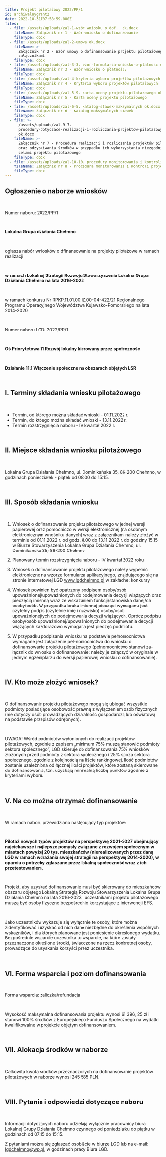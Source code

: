 ```yaml
---
title: Projekt pilotażowy 2022/PP/1
id: archiwalnygrant2
date: 2022-10-31T07:58:59.000Z
files:
  - file: /assets/uploads/zal-1-wzór wniosku o dof.  ok.docx
    fileName: Załącznik nr 1 - Wzór wniosku o dofinansowanie
    fileType: docx
  - file: /assets/uploads/zal-2-umowa ok.docx
    fileName: >-
      Załącznik nr 2 - Wzór umowy o dofinansowanie projektu pilotażowego wraz z
      załącznikami
    fileType: docx
  - file: /assets/uploads/zal-3-3. wzor-formularza-wniosku-o-platnosc ok.docx
    fileName: Załącznik nr 3 - Wzór wniosku o płatność;
    fileType: docx
  - file: /assets/uploads/zal-4-kryteria wyboru projektów pilotażowych ok.docx
    fileName: Załącznik nr 4 - Kryteria wyboru projektów pilotażowych
    fileType: docx
  - file: /assets/uploads/zal-5-9. karta-oceny-projektu-pilotazowego ok.docx
    fileName: Załącznik nr 5 - Karta oceny projektu pilotażowego
    fileType: docx
  - file: /assets/uploads/zal-6-5. katalog-stawek-maksymalnych ok.docx
    fileName: Załącznik nr 6 - Katalog maksymalnych stawek
    fileType: docx
  - file: >-
      /assets/uploads/zal-9-7.
      procedury-dotyczace-realizacji-i-rozliczania-projektow-pilotazowych
      ok.docx
    fileName: >-
      Załącznik nr 7 - Procedura realizacji i rozliczania projektów pilotażowych
      oraz odzyskiwania środków w przypadku ich wykorzystania niezgodnie z
      celami projektu pilotażowego
    fileType: docx
  - file: /assets/uploads/zal-10-10. procedury monitorowania i kontroli  ok.docx
    fileName: Załącznik nr 8 - Procedura monitorowania i kontroli projektów pilotażowych
    fileType: docx
---
```

## Ogłoszenie o naborze wniosków

<br>

Numer naboru: 2022/PP/1

<br>

**Lokalna Grupa działania Chełmno**

<br>

ogłasza nabór wniosków o dfinansowanie na projekty pilotażowe w ramach realizacji

<br>

**w ramach Lokalnej Strategii Rozwoju Stowarzyszenia Lokalna Grupa Działania Chełmno na lata 2016-2023**

<br>

w ramach konkursu Nr RPKP.11.01.00.IZ.00-04-422/21 Regionalnego Programu Operacyjnego Województwa Kujawsko-Pomorskiego na lata 2014-2020

<br>

Numer naboru LGD: 2022/PP/1

<br>

**Oś Priorytetowa 11 Rozwój lokalny kierowany przez społecznośc**

<br>

**Działanie 11.1 Włączenie społeczne na obszarach objętych LSR**

<br>

## I. Terminy składania wniosku pilotażowego

<br>

* Termin, od którego można składać wnioski - 01.11.2022 r.
* Termin, do któego można składać wnioski - 13.11.2022 r.
* Termin rozstrzygnięcia naboru - IV kwartał 2022 r.

<br>

## II. Miejsce składania wniosku pilotażowego

<br>

Lokalna Grupa Działania Chełmno, ul. Dominikańska 35, 86-200 Chełmno, w godzinach poniedziałek - piątek od 08:00 do 15:15.

<br>

## III. Sposób składania wniosku

<br>

1. Wniosek o dofinansowanie projektu pilotażowego w jednej wersji papierowej oraz pomocniczo w wersji elektronicznej (na osobnym elektronicznym wnośniku danych) wraz z załącznikami należy złożyć w terminie od 01.11.2022 r. od godz. 8.00 do 13.11.2022 r. do godziny 15.15 w Biurze Stowarzyszenia Lokalna Grupa Działania Chełmno, ul. Dominikańska 35; 86-200 Chełmno

2. Planowany termin rozstrzygnięcia naboru - IV kwartał 2022 roku

3. Wniosek o dofinansowanie projektu pilotażowego należy wypełnić elektroniczne na wzorze formularza aplikacyjnego, znajdującego się na stronie internetowej LGD www.lgdchelmno.pl w zakładne: konkursy

4. Wniosek powinien być opatrzony podpisem osoby/osób upoważnionej/upoważnionych do podejmowania decyzji wiążących oraz pieczęcią imienną wraz ze wskazaniem funkcji/stanowiska danej/ch osoby/osób. W przypadku braku imiennej pieczęci wymaganu jest czytelny podpis (czytelnie imię i nazwisko) osoby/osób upoważnionej/ych do podejmowania decyzji wiążących. Oprócz podpisu osoby/osób upoważnionej/upoważnionych do podejmowania decycji wiążących każdorazowo wymagana jest pieczęć podmiotu.

5. W przypadku podpisania wniosku na podstawie pełnomocnictwa wymagane jest załączenie peł-nomocnictwa do wniosku o dofinansowanie projektu pilotażowego (pełnomocnictwo stanowi za-łącznik do wniosku o dofinansowanie: należy je załączyć w oryginale w jednym egzemplarzu do wersji papierowej wniosku o dofinansowanie).

<br>

## IV. Kto może złożyć wniosek?

<br>

O dofinansowanie projektu pilotażowego mogą się ubiegać wszystkie podmioty posiadające osobowość prawną z wyłączeniem osób fizycznych (nie dotyczy osób prowadzących działalność gospodarczą lub oświatową na podstawie przepisów odrębnych). 

<br>

UWAGA! Wśród podmiotów wyłonionych do realizacji projektów pilotażowych, zgodnie z zapisem  „minimum 75% muszą stanowić podmioty sektora społecznego”, LGD skieruje do dofinansowania 75% wniosków złożonych przed podmioty z sektora społecznego i 25% spoza sektora społecznego, zgodnie z kolejnością na liście rankingowej. Ilość podmiotów zostanie uzależniona od łącznej ilości projektów, które zostaną skierowane do dofinansowania, tzn. uzyskają minimalną liczbę punktów zgodnie z kryteriami wyboru.

<br>

## V. Na co można otrzymać dofinansowanie 

<br>

W ramach naboru przewidziano następujący typ projektów:

<br>

**Pilotaż nowych typów projektów na perspektywę 2021-2027 obejmujący najciekawsze i najlepsze pomysły związane z rozwojem społecznym w miastach powyżej 20 tys. mieszkańców (nierealizowanych przez daną LGD w ramach wdrażania swojej strategii na perspektywę 2014-2020), w oparciu o potrzeby zgłaszane przez lokalną społeczność wraz z ich przetestowaniem.**

<br>

Projekt, aby uzyskać dofinansowanie musi być skierowany do mieszkańców obszaru objętego Lokalną Strategią Rozwoju Stowarzyszenia Lokalna Grupa Działania Chełmno na lata 2016-2023 i uczestnikami projektu pilotażowego muszą być osoby fizyczne bezpośrednio korzystające z interwencji EFS. 

<br>

Jako uczestników wykazuje się wyłącznie te osoby, które można zidentyfikować i uzyskać od nich dane niezbędne do określenia wspólnych wskaźników, i dla których planowane jest poniesienie określonego wydatku. Bezpośrednie wsparcie uczestnika to wsparcie, na które zostały przeznaczone określone środki, świadczone na rzecz konkretnej osoby, prowadzące do uzyskania korzyści przez uczestnika.

<br>

## VI. Forma wsparcia i poziom dofinansowania

<br>

Forma wsparcia: zaliczka/refundacja

<br>

Wysokość maksymalna dofinansowania projektu wynosi 61 396, 25 zł i stanowi 100% środków z Europejskiego Funduszu Społecznego na wydatki kwalifikowalne w projekcie objętym dofinansowaniem.

<br>

## VII. Alokacja środków w naborze

<br>

Całkowita kwota środków przeznaczonych na dofinansowanie projektów pilotażowych w naborze wynosi 245 585 PLN.

<br>

## VIII. Pytania i odpowiedzi dotyczące naboru

<br>

Informacji dotyczących naboru udzielają wyłącznie pracownicy biura Lokalnej Grupy Działania Chełmno czynnego od poniedziałku do piątku  w godzinach od 07:15 do 15:15. 

Z pytaniami można się zgłaszać osobiście w biurze LGD lub na e-mail: lgdchelmno@wp.pl, w godzinach pracy Biura LGD.

<br>

<br>

<br>
